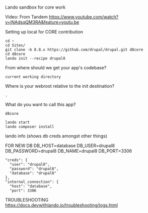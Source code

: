 Lando sandbox for core work

Video: 
From Tandem
https://www.youtube.com/watch?v=jNAdsqQM3RA&feature=youtu.be


Setting up local for CORE contribution

```
cd ~
cd Sites/
git clone -b 8.8.x https://github.com/drupal/drupal.git d8core
cd d8core
lando init --recipe drupal8
```

From where should we get your app's codebase?

```
current working directory
```

Where is your webroot relative to the init destination?

```
.
```

What do you want to call this app?

```
d8core
```

```
lando start
lando composer install
```

lando info (shows db creds amongst other things)

FOR NEW DB
DB_HOST=database
DB_USER=drupal8
DB_PASSWORD=drupal8
DB_NAME=drupal8
DB_PORT=3306

    "creds": {
      "user": "drupal8",
      "password": "drupal8",
      "database": "drupal8"
    },
    "internal_connection": {
      "host": "database",
      "port": 3306
      
      

TROUBLESHOOTING
https://docs.devwithlando.io/troubleshooting/logs.html

